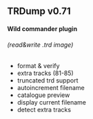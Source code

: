## TRDump v0.71

#### Wild commander plugin

###### (read&write .trd image)

  + format & verify
  + extra tracks (81-85)
  + truncated trd support
  + autoincrement filename
  + catalogue preview
  + display current filename
  + detect extra tracks

